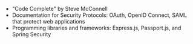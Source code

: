 * "Code Complete" by Steve McConnell
* Documentation for Security Protocols: OAuth, OpenID Connect, SAML that protect web applications
* Programming libraries and frameworks: Express.js, Passport.js, and Spring Security

